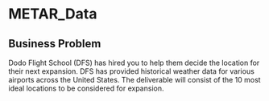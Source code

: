 # METAR_Data

## Business Problem

Dodo Flight School (DFS) has hired you to help them decide the location for their next expansion. DFS has provided historical weather data for various airports across the United States. The deliverable will consist of the 10 most ideal locations to be considered for expansion.
